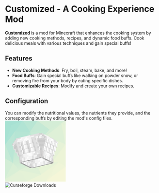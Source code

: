 # Customized - A Cooking Experience Mod
**Customized** is a mod for Minecraft that enhances the cooking system by adding new cooking methods, recipes, and dynamic food buffs. Cook delicious meals with various techniques and gain special buffs!

## Features
- **New Cooking Methods**: Fry, boil, steam, bake, and more!
- **Food Buffs**: Gain special buffs like walking on powder snow, or removing fire from your body by eating specific dishes.
- **Customizable Recipes**: Modify and create your own recipes.

## Configuration
You can modify the nutritional values, the nutrients they provide, and the corresponding buffs by editing the mod's config files.
<br>
<img src="https://github.com/Mangopill/Customized/blob/1.21.1-neoforge/src/main/resources/logo.png" title="Logo" style="width: 200px;">
<br>
<img src="http://cf.way2muchnoise.eu/full__downloads.svg" title="Curseforge Downloads">